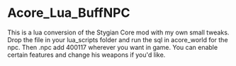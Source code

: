 # Acore_Lua_BuffNPC
This is a lua conversion of the Stygian Core mod with my own small tweaks. Drop the file in your lua_scripts folder and run the sql in acore_world for the npc. Then .npc add 400117 wherever you want in game. You can enable certain features and change his weapons if you'd like.
